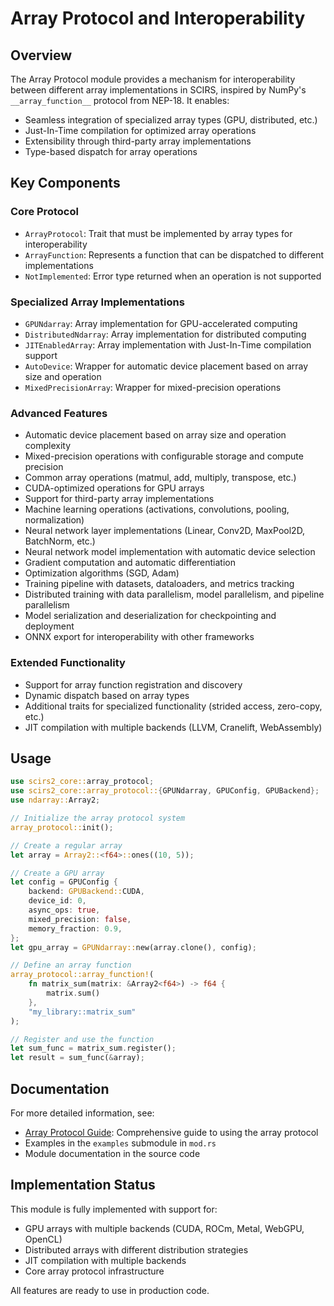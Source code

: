 # Array Protocol and Interoperability

## Overview

The Array Protocol module provides a mechanism for interoperability between different array implementations in SCIRS, inspired by NumPy's `__array_function__` protocol from NEP-18. It enables:

- Seamless integration of specialized array types (GPU, distributed, etc.)
- Just-In-Time compilation for optimized array operations
- Extensibility through third-party array implementations
- Type-based dispatch for array operations

## Key Components

### Core Protocol

- `ArrayProtocol`: Trait that must be implemented by array types for interoperability
- `ArrayFunction`: Represents a function that can be dispatched to different implementations
- `NotImplemented`: Error type returned when an operation is not supported

### Specialized Array Implementations

- `GPUNdarray`: Array implementation for GPU-accelerated computing
- `DistributedNdarray`: Array implementation for distributed computing
- `JITEnabledArray`: Array implementation with Just-In-Time compilation support
- `AutoDevice`: Wrapper for automatic device placement based on array size and operation
- `MixedPrecisionArray`: Wrapper for mixed-precision operations

### Advanced Features

- Automatic device placement based on array size and operation complexity
- Mixed-precision operations with configurable storage and compute precision
- Common array operations (matmul, add, multiply, transpose, etc.)
- CUDA-optimized operations for GPU arrays
- Support for third-party array implementations
- Machine learning operations (activations, convolutions, pooling, normalization)
- Neural network layer implementations (Linear, Conv2D, MaxPool2D, BatchNorm, etc.)
- Neural network model implementation with automatic device selection
- Gradient computation and automatic differentiation
- Optimization algorithms (SGD, Adam)
- Training pipeline with datasets, dataloaders, and metrics tracking
- Distributed training with data parallelism, model parallelism, and pipeline parallelism
- Model serialization and deserialization for checkpointing and deployment
- ONNX export for interoperability with other frameworks

### Extended Functionality

- Support for array function registration and discovery
- Dynamic dispatch based on array types
- Additional traits for specialized functionality (strided access, zero-copy, etc.)
- JIT compilation with multiple backends (LLVM, Cranelift, WebAssembly)

## Usage

```rust
use scirs2_core::array_protocol;
use scirs2_core::array_protocol::{GPUNdarray, GPUConfig, GPUBackend};
use ndarray::Array2;

// Initialize the array protocol system
array_protocol::init();

// Create a regular array
let array = Array2::<f64>::ones((10, 5));

// Create a GPU array
let config = GPUConfig {
    backend: GPUBackend::CUDA,
    device_id: 0,
    async_ops: true,
    mixed_precision: false,
    memory_fraction: 0.9,
};
let gpu_array = GPUNdarray::new(array.clone(), config);

// Define an array function
array_protocol::array_function!(
    fn matrix_sum(matrix: &Array2<f64>) -> f64 {
        matrix.sum()
    },
    "my_library::matrix_sum"
);

// Register and use the function
let sum_func = matrix_sum.register();
let result = sum_func(&array);
```

## Documentation

For more detailed information, see:

- [Array Protocol Guide](../../docs/array_protocol_guide.md): Comprehensive guide to using the array protocol
- Examples in the `examples` submodule in `mod.rs`
- Module documentation in the source code

## Implementation Status

This module is fully implemented with support for:

- GPU arrays with multiple backends (CUDA, ROCm, Metal, WebGPU, OpenCL)
- Distributed arrays with different distribution strategies
- JIT compilation with multiple backends
- Core array protocol infrastructure

All features are ready to use in production code.
